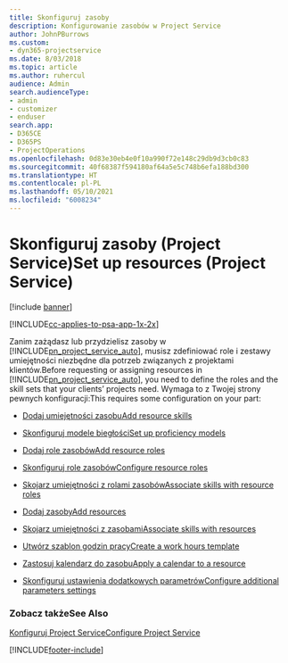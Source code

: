 ```yaml
---
title: Skonfiguruj zasoby
description: Konfigurowanie zasobów w Project Service
author: JohnPBurrows
ms.custom:
- dyn365-projectservice
ms.date: 8/03/2018
ms.topic: article
ms.author: ruhercul
audience: Admin
search.audienceType:
- admin
- customizer
- enduser
search.app:
- D365CE
- D365PS
- ProjectOperations
ms.openlocfilehash: 0d83e30eb4e0f10a990f72e148c29db9d3cb0c83
ms.sourcegitcommit: 40f68387f594180af64a5e5c748b6efa188bd300
ms.translationtype: HT
ms.contentlocale: pl-PL
ms.lasthandoff: 05/10/2021
ms.locfileid: "6008234"
---
```

# <a name="set-up-resources-project-service"></a><span data-ttu-id="d7c14-103">Skonfiguruj zasoby (Project Service)</span><span class="sxs-lookup"><span data-stu-id="d7c14-103">Set up resources (Project Service)</span></span>

[!include [banner](../includes/psa-now-project-operations.md)]

[!INCLUDE[cc-applies-to-psa-app-1x-2x](../includes/cc-applies-to-psa-app-1x-2x.md)]

<span data-ttu-id="d7c14-104">Zanim zażądasz lub przydzielisz zasoby w [!INCLUDE[pn_project_service_auto](../includes/pn-project-service-auto.md)], musisz zdefiniować role i zestawy umiejętności niezbędne dla potrzeb związanych z projektami klientów.</span><span class="sxs-lookup"><span data-stu-id="d7c14-104">Before requesting or assigning resources in [!INCLUDE[pn_project_service_auto](../includes/pn-project-service-auto.md)], you need to define the roles and the skill sets that your clients’ projects need.</span></span> <span data-ttu-id="d7c14-105">Wymaga to z Twojej strony pewnych konfiguracji:</span><span class="sxs-lookup"><span data-stu-id="d7c14-105">This requires some configuration on your part:</span></span>  
  
-   [<span data-ttu-id="d7c14-106">Dodaj umiejętności zasobu</span><span class="sxs-lookup"><span data-stu-id="d7c14-106">Add resource skills</span></span>](../psa/add-resource-skills.md)  
  
-   [<span data-ttu-id="d7c14-107">Skonfiguruj modele biegłości</span><span class="sxs-lookup"><span data-stu-id="d7c14-107">Set up proficiency models</span></span>](../psa/set-up-proficiency-models.md)  
  
-   [<span data-ttu-id="d7c14-108">Dodaj role zasobów</span><span class="sxs-lookup"><span data-stu-id="d7c14-108">Add resource roles</span></span>](../psa/add-resource-roles.md)  
  
-   [<span data-ttu-id="d7c14-109">Skonfiguruj role zasobów</span><span class="sxs-lookup"><span data-stu-id="d7c14-109">Configure resource roles</span></span>](../psa/configure-resource-roles.md)  
  
-   [<span data-ttu-id="d7c14-110">Skojarz umiejętności z rolami zasobów</span><span class="sxs-lookup"><span data-stu-id="d7c14-110">Associate skills with resource roles</span></span>](../psa/associate-skills-with-resource-roles.md)  
  
-   [<span data-ttu-id="d7c14-111">Dodaj zasoby</span><span class="sxs-lookup"><span data-stu-id="d7c14-111">Add resources</span></span>](../psa/add-resources.md)  
  
-   [<span data-ttu-id="d7c14-112">Skojarz umiejętności z zasobami</span><span class="sxs-lookup"><span data-stu-id="d7c14-112">Associate skills with resources</span></span>](../psa/associate-skills-with-resources.md)  
  
-   [<span data-ttu-id="d7c14-113">Utwórz szablon godzin pracy</span><span class="sxs-lookup"><span data-stu-id="d7c14-113">Create a work hours template</span></span>](../psa/create-work-hours-template.md)  
  
-   [<span data-ttu-id="d7c14-114">Zastosuj kalendarz do zasobu</span><span class="sxs-lookup"><span data-stu-id="d7c14-114">Apply a calendar to a resource</span></span>](../psa/apply-calendar-resource.md)  
  
-   [<span data-ttu-id="d7c14-115">Skonfiguruj ustawienia dodatkowych parametrów</span><span class="sxs-lookup"><span data-stu-id="d7c14-115">Configure additional parameters settings</span></span>](../psa/configure-additional-parameters-settings.md)  
  
### <a name="see-also"></a><span data-ttu-id="d7c14-116">Zobacz także</span><span class="sxs-lookup"><span data-stu-id="d7c14-116">See Also</span></span>  
 [<span data-ttu-id="d7c14-117">Konfiguruj Project Service</span><span class="sxs-lookup"><span data-stu-id="d7c14-117">Configure Project Service</span></span>](../psa/configure.md)


[!INCLUDE[footer-include](../includes/footer-banner.md)]